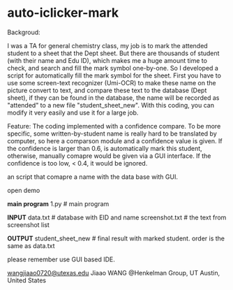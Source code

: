 # auto-iclicker-mark
Backgroud:

I was a TA for general chemistry class, my job is to mark the attended student to a sheet that the Dept sheet. But there are thousands of student (with their name and Edu ID), which makes me a huge amount time to check, and search and fill the mark symbol one-by-one. So I developed a script for automatically fill the mark symbol for the sheet.
First you have to use some screen-text recognizer (Umi-OCR) to make these name on the picture convert to text, and compare these text to the database (Dept sheet), if they can be found in the database, the name will be recorded as "attended" to a new file "student_sheet_new". With this coding, you can modify it very easily and use it for a large job.

Feature:
The coding implemented with a confidence compare. To be more specific, some written-by-student name is really hard to be translated by computer, so here a comparson module and a confidence value is given. If the confidence is larger than 0.6, is automatically mark this student, otherwise, manually comapre would be given via a GUI interface. If the confidence is too low, < 0.4, it would be ignored.



an script that comapre a name with the data base with GUI.

open demo

**main program**
1.py              # main program

**INPUT**
data.txt          # database with EID and name
screenshot.txt    # the text from screenshot list

**OUTPUT**
student_sheet_new # final result with marked student. order is the same as data.txt


please remember use GUI based IDE.



wangjiaao0720@utexas.edu
Jiaao WANG @Henkelman Group, UT Austin, United States

